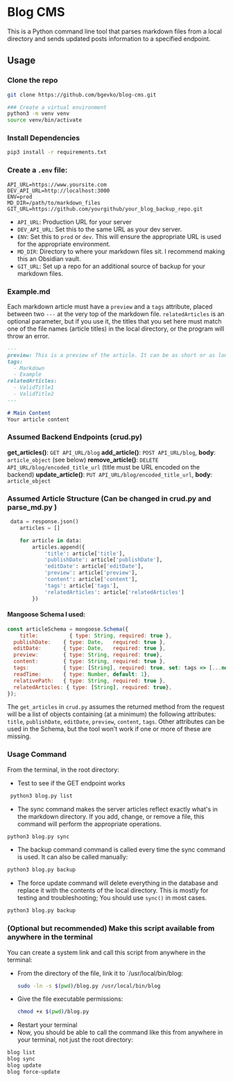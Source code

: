 # Blog CMS
This is a Python command line tool that parses markdown files from a local directory and sends updated posts information to a specified endpoint. 

## Usage
### Clone the repo
```bash
git clone https://github.com/bgevko/blog-cms.git
```

```bash
### Create a virtual environment 
python3 -m venv venv
source venv/bin/activate
```

### Install Dependencies
```bash
pip3 install -r requirements.txt
```

### Create a `.env` file:
```text
API_URL=https://www.yoursite.com
DEV_API_URL=http://localhost:3000
ENV=prod
MD_DIR=/path/to/markdown_files
GIT_URL=https://github.com/yourgithub/your_blog_backup_repo.git
```

- `API_URL`: Production URL for your server
- `DEV_API_URL`: Set this to the same URL as your dev server.
- `ENV`: Set this to `prod` or `dev`. This will ensure the appropriate URL is used for the appropriate environment.
- `MD_DIR`: Directory to where your markdown files sit. I recommend making this an Obsidian vault.
- `GIT_URL`: Set up a repo for an additional source of backup for your markdown files. 

### Example.md
Each markdown article must have a `preview` and a `tags` attribute, placed between two `---` at the very top of the markdown file. `relatedArticles` is an optional parameter, but if you use it, the titles that you set here must match one of the file names (article titles) in the local directory, or the program will throw an error. 
```md
---
preview: This is a preview of the article. It can be as short or as long as you want. The purpose of this block of text is to give the reader a preview of article contents.
tags:
  - Markdown
  - Example
relatedArticles:
  - ValidTitle1
  - ValidTitle2
---

# Main Content
Your article content
```

### Assumed Backend Endpoints (crud.py)
**get_articles()**: `GET API_URL/blog`
**add_article()**: `POST API_URL/blog`, **body**: `article_object` (see below)
**remove_article()**: `DELETE API_URL/blog/encoded_title_url` (title must be URL encoded on the backend)
**update_article()**: `PUT API_URL/blog/encoded_title_url`, **body**: `article_object`

### Assumed Article Structure (Can be changed in **crud.py** and **parse_md.py** )

```python
 data = response.json()
    articles = []

    for article in data:
        articles.append({
            'title': article['title'],
            'publishDate': article['publishDate'],
            'editDate': article['editDate'],
            'preview': article['preview'],
            'content': article['content'],
            'tags': article['tags'],
            'relatedArticles': article['relatedArticles']
        })
```

#### Mangoose Schema I used:
```js
const articleSchema = mongoose.Schema({
	title:          { type: String, required: true },
  publishDate:    { type: Date,   required: true },
  editDate:       { type: Date,   required: true },
  preview:        { type: String, required: true},
  content:        { type: String, required: true },
  tags:           { type: [String], required: true, set: tags => [...new Set(tags)] },
  readTime:       { type: Number, default: 1},
  relativePath:   { type: String, required: true },
  relatedArticles: { type: [String], required: true},
});
```

The `get_articles` in `crud.py` assumes the returned method from the request will be a list of objects containing (at a minimum) the following attributes: `title`, `publishDate`, `editDate`, `preview`, `content`, `tags`. Other attributes can be used in the Schema, but the tool won't work if one or more of these are missing. 


### Usage Command
From the terminal, in the root directory:

- Test to see if the GET endpoint works
```bash
 python3 blog.py list
```

- The sync command makes the server articles reflect exactly what's in the markdown directory. If you add, change, or remove a file, this command will perform the appropriate operations. 
```bash
python3 blog.py sync
```

- The backup command command is called every time the sync command is used. It can also be called manually:
```bash
python3 blog.py backup
```

- The force update command will delete everything in the database and replace it with the contents of the local directory. This is mostly for testing and troubleshooting; You should use `sync()` in most cases.
```python
python3 blog.py backup
```

### (Optional but recommended) Make this script available from anywhere in the terminal
You can create a system link and call this script from anywhere in the terminal:
- From the directory of the file, link it to `/usr/local/bin/blog:
  ```bash
  sudo -ln -s $(pwd)/blog.py /usr/local/bin/blog
  ```
- Give the file executable permissions:
  ```bash
  chmod +x $(pwd)/blog.py
  ```
- Restart your terminal
- Now, you should be able to call the command like this from anywhere in your terminal, not just the root directory:
```bash
blog list
blog sync
blog update
blog force-update
```
